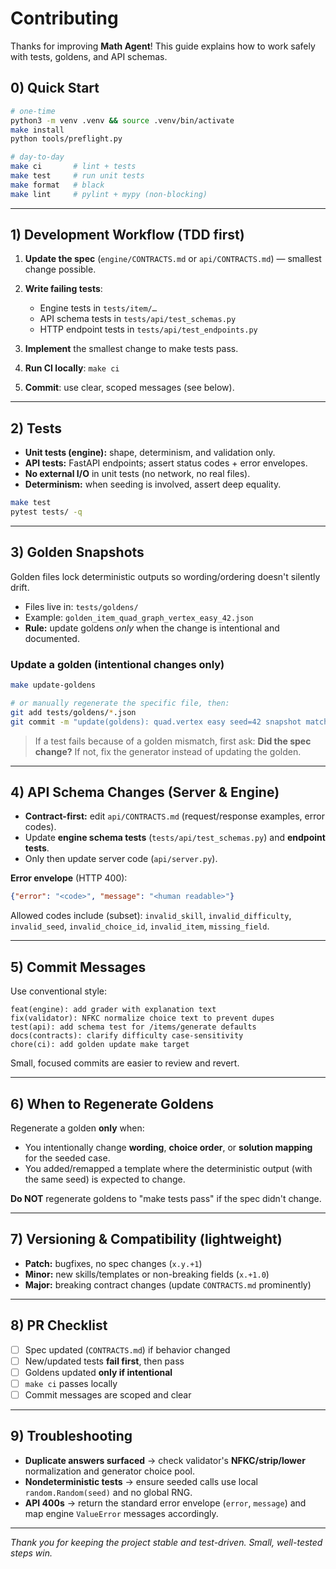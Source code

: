 # Contributing

Thanks for improving **Math Agent**! This guide explains how to work safely with tests, goldens, and API schemas.

## 0) Quick Start

```bash
# one-time
python3 -m venv .venv && source .venv/bin/activate
make install
python tools/preflight.py

# day-to-day
make ci       # lint + tests
make test     # run unit tests
make format   # black
make lint     # pylint + mypy (non-blocking)
```

---

## 1) Development Workflow (TDD first)

1. **Update the spec** (`engine/CONTRACTS.md` or `api/CONTRACTS.md`) — smallest change possible.

2. **Write failing tests**:
   * Engine tests in `tests/item/…`
   * API schema tests in `tests/api/test_schemas.py`
   * HTTP endpoint tests in `tests/api/test_endpoints.py`

3. **Implement** the smallest change to make tests pass.

4. **Run CI locally**: `make ci`

5. **Commit**: use clear, scoped messages (see below).

---

## 2) Tests

* **Unit tests (engine):** shape, determinism, and validation only.
* **API tests:** FastAPI endpoints; assert status codes + error envelopes.
* **No external I/O** in unit tests (no network, no real files).
* **Determinism:** when seeding is involved, assert deep equality.

```bash
make test
pytest tests/ -q
```

---

## 3) Golden Snapshots

Golden files lock deterministic outputs so wording/ordering doesn't silently drift.

* Files live in: `tests/goldens/`
* Example: `golden_item_quad_graph_vertex_easy_42.json`
* **Rule:** update goldens *only* when the change is intentional and documented.

### Update a golden (intentional changes only)

```bash
make update-goldens

# or manually regenerate the specific file, then:
git add tests/goldens/*.json
git commit -m "update(goldens): quad.vertex easy seed=42 snapshot matches new template"
```

> If a test fails because of a golden mismatch, first ask:
> **Did the spec change?** If not, fix the generator instead of updating the golden.

---

## 4) API Schema Changes (Server & Engine)

* **Contract-first:** edit `api/CONTRACTS.md` (request/response examples, error codes).
* Update **engine schema tests** (`tests/api/test_schemas.py`) and **endpoint tests**.
* Only then update server code (`api/server.py`).

**Error envelope** (HTTP 400):

```json
{"error": "<code>", "message": "<human readable>"}
```

Allowed codes include (subset):
`invalid_skill`, `invalid_difficulty`, `invalid_seed`, `invalid_choice_id`, `invalid_item`, `missing_field`.

---

## 5) Commit Messages

Use conventional style:

```
feat(engine): add grader with explanation text
fix(validator): NFKC normalize choice text to prevent dupes
test(api): add schema test for /items/generate defaults
docs(contracts): clarify difficulty case-sensitivity
chore(ci): add golden update make target
```

Small, focused commits are easier to review and revert.

---

## 6) When to Regenerate Goldens

Regenerate a golden **only** when:

* You intentionally change **wording**, **choice order**, or **solution mapping** for the seeded case.
* You added/remapped a template where the deterministic output (with the same seed) is expected to change.

**Do NOT** regenerate goldens to "make tests pass" if the spec didn't change.

---

## 7) Versioning & Compatibility (lightweight)

* **Patch:** bugfixes, no spec changes (`x.y.+1`)
* **Minor:** new skills/templates or non-breaking fields (`x.+1.0`)
* **Major:** breaking contract changes (update `CONTRACTS.md` prominently)

---

## 8) PR Checklist

* [ ] Spec updated (`CONTRACTS.md`) if behavior changed
* [ ] New/updated tests **fail first**, then pass
* [ ] Goldens updated **only if intentional**
* [ ] `make ci` passes locally
* [ ] Commit messages are scoped and clear

---

## 9) Troubleshooting

* **Duplicate answers surfaced** → check validator's **NFKC/strip/lower** normalization and generator choice pool.
* **Nondeterministic tests** → ensure seeded calls use local `random.Random(seed)` and no global RNG.
* **API 400s** → return the standard error envelope (`error`, `message`) and map engine `ValueError` messages accordingly.

---

*Thank you for keeping the project stable and test-driven. Small, well-tested steps win.*
